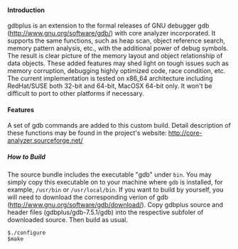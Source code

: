 #### Introduction
gdbplus is an extension to the formal releases of GNU debugger gdb
(http://www.gnu.org/software/gdb/) with core analyzer incorporated. It supports
the same functions, such as heap scan, object reference search, memory pattern
analysis, etc., with the additional power of debug symbols. The result is clear
picture of the memory layout and object relationship of data objects. These
added features may shed light on tough issues such as memory corruption,
debugging highly optimized code, race condition, etc. The current
implementation is tested on x86_64 architecture including RedHat/SUSE both
32-bit and 64-bit, MacOSX 64-bit only. It won't be difficult to port to other
platforms if necessary.

#### Features
A set of gdb commands are added to this custom build. Detail description of
these functions may be found in the project's website:
http://core-analyzer.sourceforge.net/

##### How to Build
The source bundle includes the executable "gdb" under `bin`. You may simply
copy this executable on to your machine where `gdb` is installed, for example,
`/usr/bin` or `/usr/local/bin`. If you want to build by yourself, you will
need to download the corresponding verion of gdb
(http://www.gnu.org/software/gdb/download/). Copy gdbplus source and header
files (gdbplus/gdb-7.5.1/gdb) into the respective subfoler of downloaded
source. Then build as usual.
```
$./configure
$make
```
